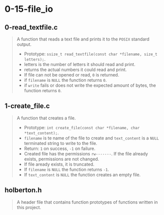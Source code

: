 # 0-15-file_io

## 0-read_textfile.c
> A function that reads a text file and prints it to the ``` POSIX ``` standard output.
> - Prototype: ``` ssize_t read_textfile(const char *filename, size_t letters); ```.
> - letters is the number of letters it should read and print.
> - returns the actual numbers it could read and print.
> - If file can not be opened or read, ``` 0 ``` is returned.
> - if ``` filename ``` is ``` NULL ``` the function returns ``` 0 ```.
> - if ``` write ``` fails or does not write the expected amount of bytes, the function returns ```0```.

## 1-create_file.c
> A function that creates a file.
> - Prototype: ``` int create_file(const char *filename, char *text_content); ```.
> - ``` filename ``` is te name of the file to create and ``` text_content ``` is a ``` NULL ```
terminated string to write to the file.
> - Return: ``` 1 ``` on success, ``` -1 ``` on failure.
> - Created file has the permissions ``` rw------- ```. If the file already exists, permissions are
 not changed.
> - If file aready exists, it is truncated.
> - If ``` filename ``` is ``` NULL ``` the function returns ``` -1 ```.
> - If ``` text_content ``` is ``` NULL ``` the function creates an empty file.

## holberton.h
> A header file that contains function prototypes of functions written in this project.

